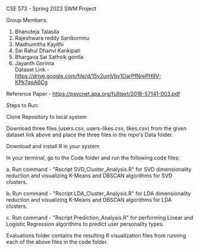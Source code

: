 CSE 573 - Spring 2023 SWM Project

Group Members:

1. Bhanuteja Talasila<br />
2. Rajeshwara reddy Sanikommu<br />
3. Madhumitha Kayithi<br />
4. Sai Rahul Dhanvi Kankipati<br />
5. Bhargava Sai Sathvik gontla<br />
6. Jayanth Gorinta<br />
Dataset Link - https://drive.google.com/file/d/15v2umVbv1OarPfNrePH9V-KPk7qqA6Cg

Reference Paper - https://psycnet.apa.org/fulltext/2016-57141-003.pdf

Steps to Run:

Clone Repository to local system

Download three files (users.csv, users-likes.csv, likes.csv) from the given dataset link above and place the three files in the repo's Data folder.

Download and install R in your system

In your terminal, go to the Code folder and run the following code files:

a. Run command - "Rscript SVD_Cluster_Analysis.R" for SVD dimensionality reduction and visualizing K-Means and DBSCAN algorithms for SVD clusters.

b. Run command - "Rscript LDA_Cluster_Analysis.R" for LDA dimensionality reduction and visualizing K-Means and DBSCAN algorithms for LDA clusters.

c. Run command - "Rscript Prediction_Analysis.R" for performing Linear and Logistic Regression algorithms to predict user personality types.

Evaluations folder contains the resulting R visualization files from running each of the above files in the code folder.
